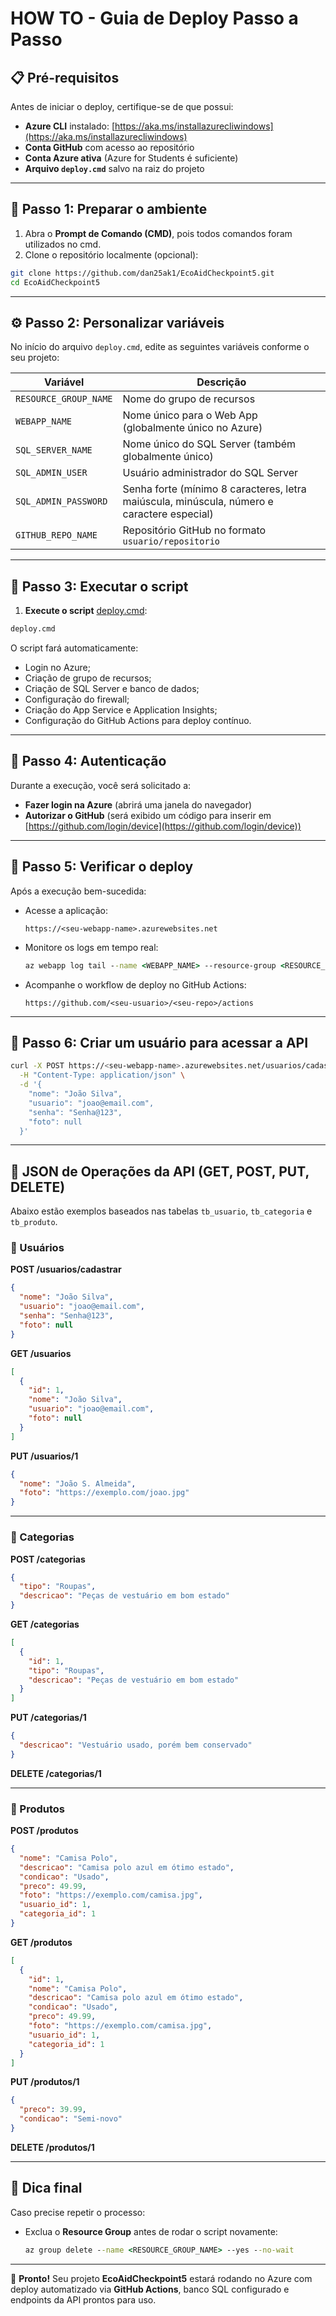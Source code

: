 # HOW TO - Guia de Deploy Passo a Passo

## 📋 Pré-requisitos

Antes de iniciar o deploy, certifique-se de que possui:

* **Azure CLI** instalado: [https://aka.ms/installazurecliwindows](https://aka.ms/installazurecliwindows)
* **Conta GitHub** com acesso ao repositório
* **Conta Azure ativa** (Azure for Students é suficiente)
* **Arquivo `deploy.cmd`** salvo na raiz do projeto

---

## 🧩 Passo 1: Preparar o ambiente

1. Abra o **Prompt de Comando (CMD)**, pois todos comandos foram utilizados no cmd.
2. Clone o repositório localmente (opcional):

```bash
git clone https://github.com/dan25ak1/EcoAidCheckpoint5.git
cd EcoAidCheckpoint5
```

---

## ⚙️ Passo 2: Personalizar variáveis

No início do arquivo `deploy.cmd`, edite as seguintes variáveis conforme o seu projeto:

| Variável              | Descrição                                                                                  |
| --------------------- | ------------------------------------------------------------------------------------------ |
| `RESOURCE_GROUP_NAME` | Nome do grupo de recursos                                                                  |
| `WEBAPP_NAME`         | Nome único para o Web App (globalmente único no Azure)                                     |
| `SQL_SERVER_NAME`     | Nome único do SQL Server (também globalmente único)                                        |
| `SQL_ADMIN_USER`      | Usuário administrador do SQL Server                                                        |
| `SQL_ADMIN_PASSWORD`  | Senha forte (mínimo 8 caracteres, letra maiúscula, minúscula, número e caractere especial) |
| `GITHUB_REPO_NAME`    | Repositório GitHub no formato `usuario/repositorio`                                        |

---

## 🚀 Passo 3: Executar o script

1. **Execute o script** [deploy.cmd](scripts/deploy.cmd):

```cmd
deploy.cmd
```

O script fará automaticamente:

* Login no Azure;
* Criação de grupo de recursos;
* Criação de SQL Server e banco de dados;
* Configuração do firewall;
* Criação do App Service e Application Insights;
* Configuração do GitHub Actions para deploy contínuo.

---

## 🔐 Passo 4: Autenticação

Durante a execução, você será solicitado a:

* **Fazer login na Azure** (abrirá uma janela do navegador)
* **Autorizar o GitHub** (será exibido um código para inserir em [https://github.com/login/device](https://github.com/login/device))

---

## 🧾 Passo 5: Verificar o deploy

Após a execução bem-sucedida:

* Acesse a aplicação:

  ```
  https://<seu-webapp-name>.azurewebsites.net
  ```

* Monitore os logs em tempo real:

  ```cmd
  az webapp log tail --name <WEBAPP_NAME> --resource-group <RESOURCE_GROUP_NAME>
  ```

* Acompanhe o workflow de deploy no GitHub Actions:

  ```
  https://github.com/<seu-usuario>/<seu-repo>/actions
  ```

---

## 👤 Passo 6: Criar um usuário para acessar a API

```bash
curl -X POST https://<seu-webapp-name>.azurewebsites.net/usuarios/cadastrar \
  -H "Content-Type: application/json" \
  -d '{
    "nome": "João Silva",
    "usuario": "joao@email.com",
    "senha": "Senha@123",
    "foto": null
  }'
```

---

## 🧱 JSON de Operações da API (GET, POST, PUT, DELETE)

Abaixo estão exemplos baseados nas tabelas `tb_usuario`, `tb_categoria` e `tb_produto`.

### 🔹 Usuários

**POST /usuarios/cadastrar**

```json
{
  "nome": "João Silva",
  "usuario": "joao@email.com",
  "senha": "Senha@123",
  "foto": null
}
```

**GET /usuarios**

```json
[
  {
    "id": 1,
    "nome": "João Silva",
    "usuario": "joao@email.com",
    "foto": null
  }
]
```

**PUT /usuarios/1**

```json
{
  "nome": "João S. Almeida",
  "foto": "https://exemplo.com/joao.jpg"
}
```

---

### 🔹 Categorias

**POST /categorias**

```json
{
  "tipo": "Roupas",
  "descricao": "Peças de vestuário em bom estado"
}
```

**GET /categorias**

```json
[
  {
    "id": 1,
    "tipo": "Roupas",
    "descricao": "Peças de vestuário em bom estado"
  }
]
```

**PUT /categorias/1**

```json
{
  "descricao": "Vestuário usado, porém bem conservado"
}
```

**DELETE /categorias/1**

---

### 🔹 Produtos

**POST /produtos**

```json
{
  "nome": "Camisa Polo",
  "descricao": "Camisa polo azul em ótimo estado",
  "condicao": "Usado",
  "preco": 49.99,
  "foto": "https://exemplo.com/camisa.jpg",
  "usuario_id": 1,
  "categoria_id": 1
}
```

**GET /produtos**

```json
[
  {
    "id": 1,
    "nome": "Camisa Polo",
    "descricao": "Camisa polo azul em ótimo estado",
    "condicao": "Usado",
    "preco": 49.99,
    "foto": "https://exemplo.com/camisa.jpg",
    "usuario_id": 1,
    "categoria_id": 1
  }
]
```

**PUT /produtos/1**

```json
{
  "preco": 39.99,
  "condicao": "Semi-novo"
}
```

**DELETE /produtos/1**

---

## 🧰 Dica final

Caso precise repetir o processo:

* Exclua o **Resource Group** antes de rodar o script novamente:

  ```cmd
  az group delete --name <RESOURCE_GROUP_NAME> --yes --no-wait
  ```

---

📘 **Pronto!**
Seu projeto **EcoAidCheckpoint5** estará rodando no Azure com deploy automatizado via **GitHub Actions**, banco SQL configurado e endpoints da API prontos para uso.


